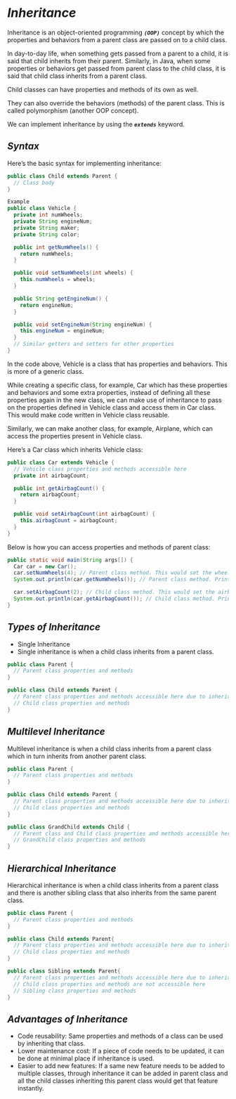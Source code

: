 # ***Inheritance***

Inheritance is an object-oriented programming ***`(OOP)`*** concept by which the properties and behaviors from a parent class are passed on to a child class.

In day-to-day life, when something gets passed from a parent to a child, it is said that child inherits from their parent. Similarly, in Java, when some properties or behaviors get passed from parent class to the child class, it is said that child class inherits from a parent class.

Child classes can have properties and methods of its own as well.

They can also override the behaviors (methods) of the parent class. This is called polymorphism (another OOP concept).

We can implement inheritance by using the ***`extends`*** keyword.

## ***Syntax***
Here’s the basic syntax for implementing inheritance:
```java
public class Child extends Parent {
  // Class body
}

Example
public class Vehicle {
  private int numWheels;
  private String engineNum;
  private String maker;
  private String color;

  public int getNumWheels() {
    return numWheels;
  }

  public void setNumWheels(int wheels) {
    this.numWheels = wheels;
  }

  public String getEngineNum() {
    return engineNum;
  }

  public void setEngineNum(String engineNum) {
    this.engineNum = engineNum;
  }
  // Similar getters and setters for other properties
}
```
In the code above, Vehicle is a class that has properties and behaviors. This is more of a generic class.

While creating a specific class, for example, Car which has these properties and behaviors and some extra properties, instead of defining all these properties again in the new class, we can make use of inheritance to pass on the properties defined in Vehicle class and access them in Car class. This would make code written in Vehicle class reusable.

Similarly, we can make another class, for example, Airplane, which can access the properties present in Vehicle class.

Here’s a Car class which inherits Vehicle class:
```java
public class Car extends Vehicle {
  // Vehicle class properties and methods accessible here
  private int airbagCount;

  public int getAirbagCount() {
    return airbagCount;
  }

  public void setAirbagCount(int airbagCount) {
    this.airbagCount = airbagCount;
  }
}
```
Below is how you can access properties and methods of parent class:
```java
public static void main(String args[]) {
  Car car = new Car();
  car.setNumWheels(4); // Parent class method. This would set the wheel count to 4
  System.out.println(car.getNumWheels()); // Parent class method. Prints numWheels

  car.setAirbagCount(2); // Child class method. This would set the airbag count
  System.out.println(car.getAirbagCount()); // Child class method. Prints airbag count
}
```

## ***Types of Inheritance***
- Single Inheritance
- Single inheritance is when a child class inherits from a parent class.
```java
public class Parent {
  // Parent class properties and methods
}

public class Child extends Parent {
  // Parent class properties and methods accessible here due to inheritance
  // Child class properties and methods
}
```
## ***Multilevel Inheritance***
Multilevel inheritance is when a child class inherits from a parent class which in turn inherits from another parent class.

```java
public class Parent {
  // Parent class properties and methods
}

public class Child extends Parent {
  // Parent class properties and methods accessible here due to inheritance
  // Child class properties and methods
}

public class GrandChild extends Child {
  // Parent class and Child class properties and methods accessible here due to inheritance
  // GrandChild class properties and methods
}
```
## ***Hierarchical Inheritance***
Hierarchical inheritance is when a child class inherits from a parent class and there is another sibling class that also inherits from the same parent class.
```java
public class Parent {
  // Parent class properties and methods
}

public class Child extends Parent{
  // Parent class properties and methods accessible here due to inheritance
  // Child class properties and methods
}

public class Sibling extends Parent{
  // Parent class properties and methods accessible here due to inheritance
  // Child class properties and methods are not accessible here
  // Sibling class properties and methods
}
```
## ***Advantages of Inheritance***

- Code reusability: Same properties and methods of a class can be used by inheriting that class.
- Lower maintenance cost: If a piece of code needs to be updated, it can be done at minimal place if inheritance is used.
- Easier to add new features: If a same new feature needs to be added to multiple classes, through inheritance it can be added in parent class and all the child classes inheriting this parent class would get that feature instantly.
